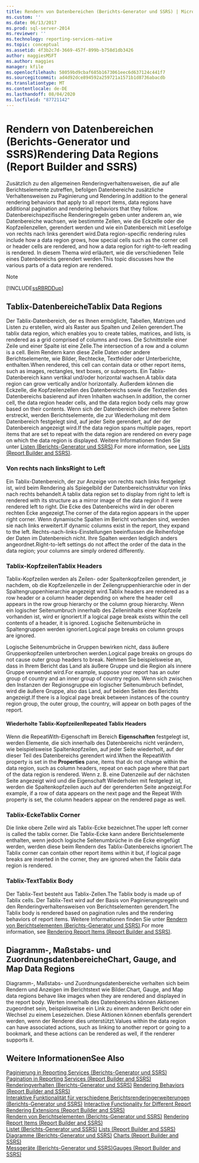 ```yaml
---
title: Rendern von Datenbereichen (Berichts-Generator und SSRS) | Microsoft-Dokumentation
ms.custom: ''
ms.date: 06/13/2017
ms.prod: sql-server-2014
ms.reviewer: ''
ms.technology: reporting-services-native
ms.topic: conceptual
ms.assetid: 4f3b2c7d-3669-457f-899b-b758d1db3426
author: maggiesMSFT
ms.author: maggies
manager: kfile
ms.openlocfilehash: 58059bd9cbaf685b1673061eec6d637124c441f7
ms.sourcegitcommit: ad4d92dce894592a259721a1571b1d8736abacdb
ms.translationtype: MT
ms.contentlocale: de-DE
ms.lasthandoff: 08/04/2020
ms.locfileid: "87721142"
---
```

# <a name="rendering-data-regions-report-builder-and-ssrs"></a><span data-ttu-id="469de-102">Rendern von Datenbereichen (Berichts-Generator und SSRS)</span><span class="sxs-lookup"><span data-stu-id="469de-102">Rendering Data Regions (Report Builder and SSRS)</span></span>
  <span data-ttu-id="469de-103">Zusätzlich zu den allgemeinen Renderingverhaltensweisen, die auf alle Berichtselemente zutreffen, befolgen Datenbereiche zusätzliche Verhaltensweisen zu Paginierung und Rendering.</span><span class="sxs-lookup"><span data-stu-id="469de-103">In addition to the general rendering behaviors that apply to all report items, data regions have additional pagination and rendering behaviors that they follow.</span></span> <span data-ttu-id="469de-104">Datenbereichspezifische Renderingregeln geben unter anderem an, wie Datenbereiche wachsen, wie bestimmte Zellen, wie die Eckzelle oder die Kopfzeilenzellen, gerendert werden und wie ein Datenbereich mit Lesefolge von rechts nach links gerendert wird.</span><span class="sxs-lookup"><span data-stu-id="469de-104">Data region-specific rendering rules include how a data region grows, how special cells such as the corner cell or header cells are rendered, and how a data region for right-to-left reading is rendered.</span></span> <span data-ttu-id="469de-105">In diesem Thema wird erläutert, wie die verschiedenen Teile eines Datenbereichs gerendert werden.</span><span class="sxs-lookup"><span data-stu-id="469de-105">This topic discusses how the various parts of a data region are rendered.</span></span>  
  
> [!NOTE]  
>  [!INCLUDE[ssRBRDDup](../../includes/ssrbrddup-md.md)]  
  
## <a name="tablix-data-regions"></a><span data-ttu-id="469de-106">Tablix-Datenbereiche</span><span class="sxs-lookup"><span data-stu-id="469de-106">Tablix Data Regions</span></span>  
 <span data-ttu-id="469de-107">Der Tablix-Datenbereich, der es Ihnen ermöglicht, Tabellen, Matrizen und Listen zu erstellen, wird als Raster aus Spalten und Zeilen gerendert.</span><span class="sxs-lookup"><span data-stu-id="469de-107">The tablix data region, which enables you to create tables, matrices, and lists, is rendered as a grid comprised of columns and rows.</span></span> <span data-ttu-id="469de-108">Die Schnittstelle einer Zeile und einer Spalte ist eine Zelle.</span><span class="sxs-lookup"><span data-stu-id="469de-108">The intersection of a row and a column is a cell.</span></span> <span data-ttu-id="469de-109">Beim Rendern kann diese Zelle Daten oder andere Berichtselemente, wie Bilder, Rechtecke, Textfelder oder Unterberichte, enthalten.</span><span class="sxs-lookup"><span data-stu-id="469de-109">When rendered, this cell can contain data or other report items, such as images, rectangles, text boxes, or subreports.</span></span> <span data-ttu-id="469de-110">Ein Tablix-Datenbereich kann vertikal und/oder horizontal wachsen.</span><span class="sxs-lookup"><span data-stu-id="469de-110">A tablix data region can grow vertically and/or horizontally.</span></span> <span data-ttu-id="469de-111">Außerdem können die Eckzelle, die Kopfzeilenzellen des Datenbereichs sowie die Textzellen des Datenbereichs basierend auf ihren Inhalten wachsen.</span><span class="sxs-lookup"><span data-stu-id="469de-111">In addition, the corner cell, the data region header cells, and the data region body cells may grow based on their contents.</span></span> <span data-ttu-id="469de-112">Wenn sich der Datenbereich über mehrere Seiten erstreckt, werden Berichtselemente, die zur Wiederholung mit dem Datenbereich festgelegt sind, auf jeder Seite gerendert, auf der der Datenbereich angezeigt wird.</span><span class="sxs-lookup"><span data-stu-id="469de-112">If the data region spans multiple pages, report items that are set to repeat with the data region are rendered on every page on which the data region is displayed.</span></span> <span data-ttu-id="469de-113">Weitere Informationen finden Sie unter [Listen &#40;Berichts-Generator und SSRS&#41;](tables-matrices-and-lists-report-builder-and-ssrs.md).</span><span class="sxs-lookup"><span data-stu-id="469de-113">For more information, see [Lists &#40;Report Builder and SSRS&#41;](tables-matrices-and-lists-report-builder-and-ssrs.md).</span></span>  
  
### <a name="right-to-left"></a><span data-ttu-id="469de-114">Von rechts nach links</span><span class="sxs-lookup"><span data-stu-id="469de-114">Right to Left</span></span>  
 <span data-ttu-id="469de-115">Ein Tablix-Datenbereich, der zur Anzeige von rechts nach links festgelegt ist, wird beim Rendering als Spiegelbild der Datenbereichsstruktur von links nach rechts behandelt.</span><span class="sxs-lookup"><span data-stu-id="469de-115">A tablix data region set to display from right to left is rendered with its structure as a mirror image of the data region if it were rendered left to right.</span></span> <span data-ttu-id="469de-116">Die Ecke des Datenbereichs wird in der oberen rechten Ecke angezeigt.</span><span class="sxs-lookup"><span data-stu-id="469de-116">The corner of the data region appears in the upper right corner.</span></span> <span data-ttu-id="469de-117">Wenn dynamische Spalten im Bericht vorhanden sind, werden sie nach links erweitert.</span><span class="sxs-lookup"><span data-stu-id="469de-117">If dynamic columns exist in the report, they expand to the left.</span></span> <span data-ttu-id="469de-118">Rechts-nach-links-Einstellungen beeinflussen die Reihenfolge der Daten im Datenbereich nicht. Ihre Spalten werden lediglich anders angeordnet.</span><span class="sxs-lookup"><span data-stu-id="469de-118">Right-to-left settings do not affect the order of the data in the data region; your columns are simply ordered differently.</span></span>  
  
### <a name="tablix-headers"></a><span data-ttu-id="469de-119">Tablix-Kopfzeilen</span><span class="sxs-lookup"><span data-stu-id="469de-119">Tablix Headers</span></span>  
 <span data-ttu-id="469de-120">Tablix-Kopfzeilen werden als Zeilen- oder Spaltenkopfzeilen gerendert, je nachdem, ob die Kopfzeilenzelle in der Zeilengruppenhierarchie oder in der Spaltengruppenhierarchie angezeigt wird.</span><span class="sxs-lookup"><span data-stu-id="469de-120">Tablix headers are rendered as a row header or a column header depending on where the header cell appears in the row group hierarchy or the column group hierarchy.</span></span> <span data-ttu-id="469de-121">Wenn ein logischer Seitenumbruch innerhalb des Zelleninhalts einer Kopfzeile vorhanden ist, wird er ignoriert.</span><span class="sxs-lookup"><span data-stu-id="469de-121">If a logical page break exists within the cell contents of a header, it is ignored.</span></span> <span data-ttu-id="469de-122">Logische Seitenumbrüche in Spaltengruppen werden ignoriert.</span><span class="sxs-lookup"><span data-stu-id="469de-122">Logical page breaks on column groups are ignored.</span></span>  
  
 <span data-ttu-id="469de-123">Logische Seitenumbrüche in Gruppen bewirken nicht, dass äußere Gruppenkopfzeilen unterbrochen werden.</span><span class="sxs-lookup"><span data-stu-id="469de-123">Logical page breaks on groups do not cause outer group headers to break.</span></span> <span data-ttu-id="469de-124">Nehmen Sie beispielsweise an, dass in Ihrem Bericht das Land als äußere Gruppe und die Region als innere Gruppe verwendet wird.</span><span class="sxs-lookup"><span data-stu-id="469de-124">For example, suppose your report has an outer group of country and an inner group of country region.</span></span> <span data-ttu-id="469de-125">Wenn sich zwischen den Instanzen der Regionsgruppe ein logischer Seitenumbruch befindet, wird die äußere Gruppe, also das Land, auf beiden Seiten des Berichts angezeigt.</span><span class="sxs-lookup"><span data-stu-id="469de-125">If there is a logical page break between instances of the country region group, the outer group, the country, will appear on both pages of the report.</span></span>  
  
#### <a name="repeated-tablix-headers"></a><span data-ttu-id="469de-126">Wiederholte Tablix-Kopfzeilen</span><span class="sxs-lookup"><span data-stu-id="469de-126">Repeated Tablix Headers</span></span>  
 <span data-ttu-id="469de-127">Wenn die RepeatWith-Eigenschaft im Bereich **Eigenschaften** festgelegt ist, werden Elemente, die sich innerhalb des Datenbereichs nicht verändern, wie beispielsweise Spaltenkopfzeilen, auf jeder Seite wiederholt, auf der dieser Teil des Datenbereichs gerendert wird.</span><span class="sxs-lookup"><span data-stu-id="469de-127">When the RepeatWith property is set in the **Properties** pane, items that do not change within the data region, such as column headers, repeat on each page where that part of the data region is rendered.</span></span> <span data-ttu-id="469de-128">Wenn z. B. eine Datenzeile auf der nächsten Seite angezeigt wird und die Eigenschaft Wiederholen mit festgelegt ist, werden die Spaltenkopfzeilen auch auf der gerenderten Seite angezeigt.</span><span class="sxs-lookup"><span data-stu-id="469de-128">For example, if a row of data appears on the next page and the Repeat With property is set, the column headers appear on the rendered page as well.</span></span>  
  
### <a name="tablix-corner"></a><span data-ttu-id="469de-129">Tablix-Ecke</span><span class="sxs-lookup"><span data-stu-id="469de-129">Tablix Corner</span></span>  
 <span data-ttu-id="469de-130">Die linke obere Zelle wird als Tablix-Ecke bezeichnet.</span><span class="sxs-lookup"><span data-stu-id="469de-130">The upper left corner is called the tablix corner.</span></span> <span data-ttu-id="469de-131">Die Tablix-Ecke kann andere Berichtselemente enthalten, wenn jedoch logische Seitenumbrüche in die Ecke eingefügt werden, werden diese beim Rendern des Tablix-Datenbereichs ignoriert.</span><span class="sxs-lookup"><span data-stu-id="469de-131">The Tablix corner can contain other report items within it but, if logical page breaks are inserted in the corner, they are ignored when the Tablix data region is rendered.</span></span>  
  
### <a name="tablix-body"></a><span data-ttu-id="469de-132">Tablix-Text</span><span class="sxs-lookup"><span data-stu-id="469de-132">Tablix Body</span></span>  
 <span data-ttu-id="469de-133">Der Tablix-Text besteht aus Tablix-Zellen.</span><span class="sxs-lookup"><span data-stu-id="469de-133">The Tablix body is made up of Tablix cells.</span></span> <span data-ttu-id="469de-134">Der Tablix-Text wird auf der Basis von Paginierungsregeln und den Renderingverhaltensweisen von Berichtselementen gerendert.</span><span class="sxs-lookup"><span data-stu-id="469de-134">The Tablix body is rendered based on pagination rules and the rendering behaviors of report items.</span></span> <span data-ttu-id="469de-135">Weitere Informationen finden Sie unter [Rendern von Berichtselementen &#40;Berichts-Generator und SSRS&#41;](rendering-report-items-report-builder-and-ssrs.md).</span><span class="sxs-lookup"><span data-stu-id="469de-135">For more information, see [Rendering Report Items &#40;Report Builder and SSRS&#41;](rendering-report-items-report-builder-and-ssrs.md).</span></span>  
  
## <a name="chart-gauge-and-map-data-regions"></a><span data-ttu-id="469de-136">Diagramm-, Maßstabs- und Zuordnungsdatenbereiche</span><span class="sxs-lookup"><span data-stu-id="469de-136">Chart, Gauge, and Map Data Regions</span></span>  
 <span data-ttu-id="469de-137">Diagramm-, Maßstabs- und Zuordnungsdatenbereiche verhalten sich beim Rendern und Anzeigen im Berichtstext wie Bilder.</span><span class="sxs-lookup"><span data-stu-id="469de-137">Chart, Gauge, and Map data regions behave like images when they are rendered and displayed in the report body.</span></span> <span data-ttu-id="469de-138">Werten innerhalb des Datenbereichs können Aktionen zugeordnet sein, beispielsweise ein Link zu einem anderen Bericht oder ein Wechsel zu einem Lesezeichen. Diese Aktionen können ebenfalls gerendert werden, wenn der Renderer dies unterstützt.</span><span class="sxs-lookup"><span data-stu-id="469de-138">Values within the data region can have associated actions, such as linking to another report or going to a bookmark, and these actions can be rendered as well, if the renderer supports it.</span></span>  
  
## <a name="see-also"></a><span data-ttu-id="469de-139">Weitere Informationen</span><span class="sxs-lookup"><span data-stu-id="469de-139">See Also</span></span>  
 <span data-ttu-id="469de-140">[Paginierung in Reporting Services &#40;Berichts-Generator und SSRS&#41;](pagination-in-reporting-services-report-builder-and-ssrs.md) </span><span class="sxs-lookup"><span data-stu-id="469de-140">[Pagination in Reporting Services &#40;Report Builder  and SSRS&#41;](pagination-in-reporting-services-report-builder-and-ssrs.md) </span></span>  
 <span data-ttu-id="469de-141">[Renderingverhalten (Berichts-Generator und SSRS)](rendering-behaviors-report-builder-and-ssrs.md) </span><span class="sxs-lookup"><span data-stu-id="469de-141">[Rendering Behaviors &#40;Report Builder  and SSRS&#41;](rendering-behaviors-report-builder-and-ssrs.md) </span></span>  
 <span data-ttu-id="469de-142">[Interaktive Funktionalität für verschiedene Berichtsrenderingerweiterungen &#40;Berichts-Generator und SSRS&#41;](../report-builder/interactive-functionality-different-report-rendering-extensions.md) </span><span class="sxs-lookup"><span data-stu-id="469de-142">[Interactive Functionality for Different Report Rendering Extensions &#40;Report Builder and SSRS&#41;](../report-builder/interactive-functionality-different-report-rendering-extensions.md) </span></span>  
 <span data-ttu-id="469de-143">[Rendern von Berichtselementen (Berichts-Generator und SSRS)](rendering-report-items-report-builder-and-ssrs.md) </span><span class="sxs-lookup"><span data-stu-id="469de-143">[Rendering Report Items &#40;Report Builder and SSRS&#41;](rendering-report-items-report-builder-and-ssrs.md) </span></span>  
 <span data-ttu-id="469de-144">[Listet &#40;Berichts-Generator und SSRS&#41;](tables-matrices-and-lists-report-builder-and-ssrs.md) </span><span class="sxs-lookup"><span data-stu-id="469de-144">[Lists &#40;Report Builder and SSRS&#41;](tables-matrices-and-lists-report-builder-and-ssrs.md) </span></span>  
 <span data-ttu-id="469de-145">[Diagramme &#40;Berichts-Generator und SSRS&#41;](charts-report-builder-and-ssrs.md) </span><span class="sxs-lookup"><span data-stu-id="469de-145">[Charts &#40;Report Builder and SSRS&#41;](charts-report-builder-and-ssrs.md) </span></span>  
 [<span data-ttu-id="469de-146">Messgeräte &#40;Berichts-Generator und SSRS&#41;</span><span class="sxs-lookup"><span data-stu-id="469de-146">Gauges &#40;Report Builder and SSRS&#41;</span></span>](gauges-report-builder-and-ssrs.md)  
  
  
